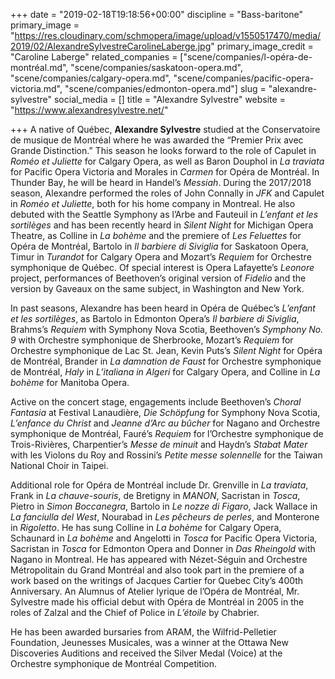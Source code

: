 +++
date = "2019-02-18T19:18:56+00:00"
discipline = "Bass-baritone"
primary_image = "https://res.cloudinary.com/schmopera/image/upload/v1550517470/media/2019/02/AlexandreSylvestreCarolineLaberge.jpg"
primary_image_credit = "Caroline Laberge"
related_companies = ["scene/companies/l-opéra-de-montréal.md", "scene/companies/saskatoon-opera.md", "scene/companies/calgary-opera.md", "scene/companies/pacific-opera-victoria.md", "scene/companies/edmonton-opera.md"]
slug = "alexandre-sylvestre"
social_media = []
title = "Alexandre Sylvestre"
website = "https://www.alexandresylvestre.net/"

+++
A native of Québec, **Alexandre Sylvestre** studied at the Conservatoire de musique de Montréal where he was awarded the “Premier Prix avec Grande Distinction.” This season he looks forward to the role of Capulet in _Roméo et Juliette_ for Calgary Opera, as well as Baron Douphol in _La traviata_ for Pacific Opera Victoria and Morales in _Carmen_ for Opéra de Montréal. In Thunder Bay, he will be heard in Handel’s _Messiah_. During the 2017/2018 season, Alexandre performed the roles of John Connally in _JFK_ and Capulet in _Roméo et Juliette_, both for his home company in Montreal. He also debuted with the Seattle Symphony as l’Arbe and Fauteuil in _L’enfant et les sortilèges_ and has been recently heard in _Silent Night_ for Michigan Opera Theatre, as Colline in _La bohème_ and the premiere of _Les Feluettes_ for Opéra de Montréal, Bartolo in _Il barbiere di Siviglia_ for Saskatoon Opera, Timur in _Turandot_ for Calgary Opera and Mozart’s _Requiem_ for Orchestre symphonique de Québec. Of special interest is Opera Lafayette’s _Leonore_ project, performances of Beethoven’s original version of _Fidelio_ and the version by Gaveaux on the same subject, in Washington and New York.

In past seasons, Alexandre has been heard in Opéra de Québec’s _L’enfant et les sortilèges_, as Bartolo in Edmonton Opera’s _Il barbiere di Siviglia_, Brahms’s _Requiem_ with Symphony Nova Scotia, Beethoven’s _Symphony No. 9_ with Orchestre symphonique de Sherbrooke, Mozart’s _Requiem_ for Orchestre symphonique de Lac St. Jean, Kevin Puts’s _Silent Night_ for Opéra de Montréal, Brander in _La damnation de Faust_ for Orchestre symphonique de Montréal, _Haly_ in _L’italiana in Algeri_ for Calgary Opera, and Colline in _La bohème_ for Manitoba Opera.

Active on the concert stage, engagements include Beethoven’s _Choral Fantasia_ at Festival Lanaudière, _Die Schöpfung_ for Symphony Nova Scotia, _L’enfance du Christ_ and _Jeanne d’Arc au bûcher_ for Nagano and Orchestre symphonique de Montréal, Fauré’s _Requiem_ for l’Orchestre symphonique de Trois-Rivières, Charpentier’s _Messe de minuit_ and Haydn’s _Stabat Mater_ with les Violons du Roy and Rossini’s _Petite messe solennelle_ for the Taiwan National Choir in Taipei.

Additional role for Opéra de Montréal include Dr. Grenville in _La traviata_, Frank in _La chauve-souris_, de Bretigny in _MANON_, Sacristan in _Tosca_, Pietro in _Simon Boccanegra_, Bartolo in _Le nozze di Figaro_, Jack Wallace in _La fanciulla del West_, Nourabad in _Les pêcheurs de perles_, and Monterone in _Rigoletto_. He has sung Colline in _La bohème_ for Calgary Opera, Schaunard in _La bohème_ and Angelotti in _Tosca_ for Pacific Opera Victoria, Sacristan in _Tosca_ for Edmonton Opera and Donner in _Das Rheingold_ with Nagano in Montreal. He has appeared with Nézet-Séguin and Orchestre Métropolitain du Grand Montréal and also took part in the premiere of a work based on the writings of Jacques Cartier for Quebec City’s 400th Anniversary. An Alumnus of Atelier lyrique de l’Opéra de Montréal, Mr. Sylvestre made his official debut with Opéra de Montréal in 2005 in the roles of Zalzal and the Chief of Police in _L’étoile_ by Chabrier.

He has been awarded bursaries from ARAM, the Wilfrid-Pelletier Foundation, Jeunesses Musicales, was a winner at the Ottawa New Discoveries Auditions and received the Silver Medal (Voice) at the Orchestre symphonique de Montréal Competition.